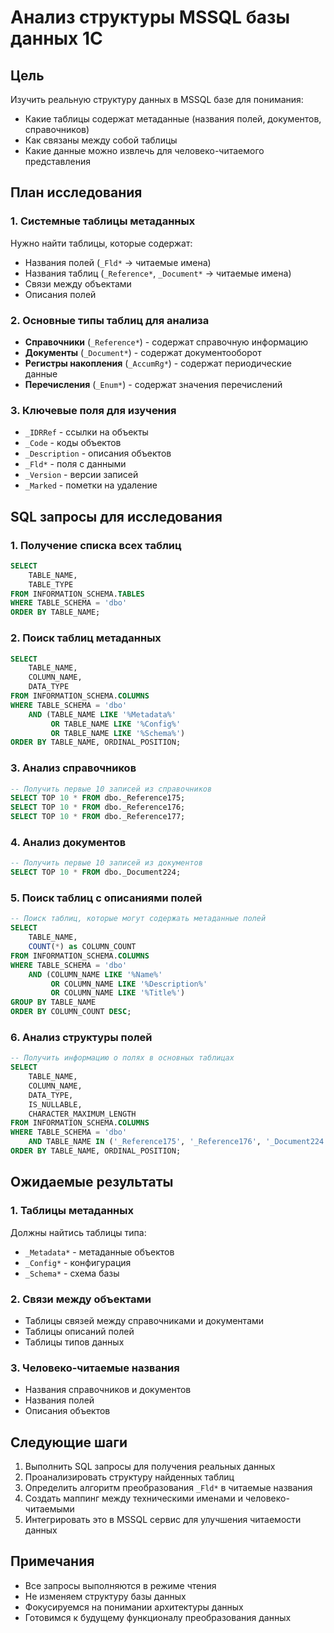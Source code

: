 # Анализ структуры MSSQL базы данных 1С

## Цель
Изучить реальную структуру данных в MSSQL базе для понимания:
- Какие таблицы содержат метаданные (названия полей, документов, справочников)
- Как связаны между собой таблицы
- Какие данные можно извлечь для человеко-читаемого представления

## План исследования

### 1. Системные таблицы метаданных
Нужно найти таблицы, которые содержат:
- Названия полей (`_Fld*` -> читаемые имена)
- Названия таблиц (`_Reference*`, `_Document*` -> читаемые имена)
- Связи между объектами
- Описания полей

### 2. Основные типы таблиц для анализа
- **Справочники** (`_Reference*`) - содержат справочную информацию
- **Документы** (`_Document*`) - содержат документооборот
- **Регистры накопления** (`_AccumRg*`) - содержат периодические данные
- **Перечисления** (`_Enum*`) - содержат значения перечислений

### 3. Ключевые поля для изучения
- `_IDRRef` - ссылки на объекты
- `_Code` - коды объектов
- `_Description` - описания объектов
- `_Fld*` - поля с данными
- `_Version` - версии записей
- `_Marked` - пометки на удаление

## SQL запросы для исследования

### 1. Получение списка всех таблиц
```sql
SELECT 
    TABLE_NAME,
    TABLE_TYPE
FROM INFORMATION_SCHEMA.TABLES 
WHERE TABLE_SCHEMA = 'dbo'
ORDER BY TABLE_NAME;
```

### 2. Поиск таблиц метаданных
```sql
SELECT 
    TABLE_NAME,
    COLUMN_NAME,
    DATA_TYPE
FROM INFORMATION_SCHEMA.COLUMNS 
WHERE TABLE_SCHEMA = 'dbo'
    AND (TABLE_NAME LIKE '%Metadata%' 
         OR TABLE_NAME LIKE '%Config%'
         OR TABLE_NAME LIKE '%Schema%')
ORDER BY TABLE_NAME, ORDINAL_POSITION;
```

### 3. Анализ справочников
```sql
-- Получить первые 10 записей из справочников
SELECT TOP 10 * FROM dbo._Reference175;
SELECT TOP 10 * FROM dbo._Reference176;
SELECT TOP 10 * FROM dbo._Reference177;
```

### 4. Анализ документов
```sql
-- Получить первые 10 записей из документов
SELECT TOP 10 * FROM dbo._Document224;
```

### 5. Поиск таблиц с описаниями полей
```sql
-- Поиск таблиц, которые могут содержать метаданные полей
SELECT 
    TABLE_NAME,
    COUNT(*) as COLUMN_COUNT
FROM INFORMATION_SCHEMA.COLUMNS 
WHERE TABLE_SCHEMA = 'dbo'
    AND (COLUMN_NAME LIKE '%Name%' 
         OR COLUMN_NAME LIKE '%Description%'
         OR COLUMN_NAME LIKE '%Title%')
GROUP BY TABLE_NAME
ORDER BY COLUMN_COUNT DESC;
```

### 6. Анализ структуры полей
```sql
-- Получить информацию о полях в основных таблицах
SELECT 
    TABLE_NAME,
    COLUMN_NAME,
    DATA_TYPE,
    IS_NULLABLE,
    CHARACTER_MAXIMUM_LENGTH
FROM INFORMATION_SCHEMA.COLUMNS 
WHERE TABLE_SCHEMA = 'dbo'
    AND TABLE_NAME IN ('_Reference175', '_Reference176', '_Document224')
ORDER BY TABLE_NAME, ORDINAL_POSITION;
```

## Ожидаемые результаты

### 1. Таблицы метаданных
Должны найтись таблицы типа:
- `_Metadata*` - метаданные объектов
- `_Config*` - конфигурация
- `_Schema*` - схема базы

### 2. Связи между объектами
- Таблицы связей между справочниками и документами
- Таблицы описаний полей
- Таблицы типов данных

### 3. Человеко-читаемые названия
- Названия справочников и документов
- Названия полей
- Описания объектов

## Следующие шаги

1. Выполнить SQL запросы для получения реальных данных
2. Проанализировать структуру найденных таблиц
3. Определить алгоритм преобразования `_Fld*` в читаемые названия
4. Создать маппинг между техническими именами и человеко-читаемыми
5. Интегрировать это в MSSQL сервис для улучшения читаемости данных

## Примечания

- Все запросы выполняются в режиме чтения
- Не изменяем структуру базы данных
- Фокусируемся на понимании архитектуры данных
- Готовимся к будущему функционалу преобразования данных
